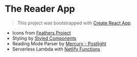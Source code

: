 # The Reader App

> This project was bootstrapped with [Create React App](https://create-react-app.dev/).

- Icons from [Feathers Project](https://feathericons.com/)
- Styling by [Styled Components](styled-components.com)
- Reading Mode Parser by [Mercury - Postlight](https://github.com/postlight/mercury-parser)
- Serverless Lambda with [Netlify Functions](https://www.netlify.com/products/functions/)
